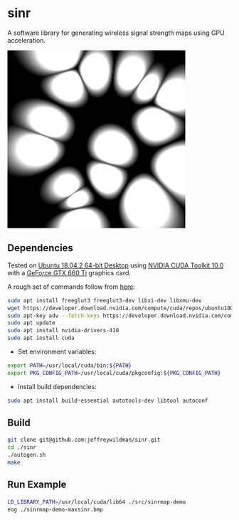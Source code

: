 sinr
====

A software library for generating wireless signal strength maps using GPU acceleration.

<img src='doc/sinrmap-demo-maxsinr.bmp' width=400>

Dependencies
------------

Tested on [Ubuntu 18.04.2 64-bit Desktop](https://www.ubuntu.com) using [NVIDIA CUDA Toolkit 10.0](https://developer.nvidia.com/cuda-zone) with a [GeForce GTX 660 Ti](https://www.geforce.com/hardware/desktop-gpus/geforce-gtx-660ti) graphics card.

A rough set of commands follow from [here](https://developer.nvidia.com/cuda-downloads?target_os=Linux&target_arch=x86_64&target_distro=Ubuntu&target_version=1804&target_type=debnetwork):

```bash
sudo apt install freeglut3 freeglut3-dev libxi-dev libxmu-dev
wget https://developer.download.nvidia.com/compute/cuda/repos/ubuntu1804/x86_64/cuda-repo-ubuntu1804_10.0.130-1_amd64.deb
sudo apt-key adv --fetch-keys https://developer.download.nvidia.com/compute/cuda/repos/ubuntu1804/x86_64/7fa2af80.pub
sudo apt update
sudo apt install nvidia-drivers-410
sudo apt install cuda
```

* Set environment variables:

```bash
export PATH=/usr/local/cuda/bin:${PATH}
export PKG_CONFIG_PATH=/usr/local/cuda/pkgconfig:${PKG_CONFIG_PATH}
```

* Install build dependencies:

```bash
sudo apt install build-essential autotools-dev libtool autoconf
```


Build
-----

```bash
git clone git@github.com:jeffreywildman/sinr.git
cd ./sinr
./autogen.sh
make
```


Run Example
-----------

```bash
LD_LIBRARY_PATH=/usr/local/cuda/lib64 ./src/sinrmap-demo
eog ./sinrmap-demo-maxsinr.bmp
```
